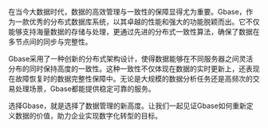 在当今大数据时代，数据的高效管理与一致性的保障显得尤为重要。Gbase，作为一款优秀的分布式数据库系统，以其卓越的性能和强大的功能脱颖而出。它不仅能够支持海量数据的存储与处理，更通过先进的分布式一致性算法，确保了数据在多节点间的同步与完整性。

Gbase采用了一种创新的分布式架构设计，使得数据能够在不同服务器之间灵活分布的同时保持高度的一致性。这种一致性不仅体现在数据的实时更新上，还表现在故障恢复时的数据完整性保障中。无论是大规模的数据分析任务还是高频次的交易处理场景，Gbase都能提供稳定可靠的服务。

选择Gbase，就是选择了数据管理的新高度。让我们一起见证Gbase如何重新定义数据的价值，助力企业实现数字化转型的目标。